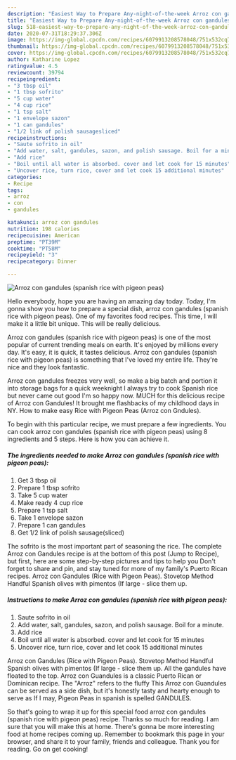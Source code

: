 ```yaml
---
description: "Easiest Way to Prepare Any-night-of-the-week Arroz con gandules (spanish rice with pigeon peas)"
title: "Easiest Way to Prepare Any-night-of-the-week Arroz con gandules (spanish rice with pigeon peas)"
slug: 518-easiest-way-to-prepare-any-night-of-the-week-arroz-con-gandules-spanish-rice-with-pigeon-peas
date: 2020-07-31T18:29:37.306Z
image: https://img-global.cpcdn.com/recipes/6079913208578048/751x532cq70/arroz-con-gandules-spanish-rice-with-pigeon-peas-recipe-main-photo.jpg
thumbnail: https://img-global.cpcdn.com/recipes/6079913208578048/751x532cq70/arroz-con-gandules-spanish-rice-with-pigeon-peas-recipe-main-photo.jpg
cover: https://img-global.cpcdn.com/recipes/6079913208578048/751x532cq70/arroz-con-gandules-spanish-rice-with-pigeon-peas-recipe-main-photo.jpg
author: Katharine Lopez
ratingvalue: 4.5
reviewcount: 39794
recipeingredient:
- "3 tbsp oil"
- "1 tbsp sofrito"
- "5 cup water"
- "4 cup rice"
- "1 tsp salt"
- "1 envelope sazon"
- "1 can gandules"
- "1/2 link of polish sausagesliced"
recipeinstructions:
- "Saute sofrito in oil"
- "Add water, salt, gandules, sazon, and polish sausage. Boil for a minute."
- "Add rice"
- "Boil until all water is absorbed. cover and let cook for 15 minutes"
- "Uncover rice, turn rice, cover and let cook 15 additional minutes"
categories:
- Recipe
tags:
- arroz
- con
- gandules

katakunci: arroz con gandules 
nutrition: 198 calories
recipecuisine: American
preptime: "PT39M"
cooktime: "PT58M"
recipeyield: "3"
recipecategory: Dinner

---
```



![Arroz con gandules (spanish rice with pigeon peas)](https://img-global.cpcdn.com/recipes/6079913208578048/751x532cq70/arroz-con-gandules-spanish-rice-with-pigeon-peas-recipe-main-photo.jpg)

Hello everybody, hope you are having an amazing day today. Today, I'm gonna show you how to prepare a special dish, arroz con gandules (spanish rice with pigeon peas). One of my favorites food recipes. This time, I will make it a little bit unique. This will be really delicious.

Arroz con gandules (spanish rice with pigeon peas) is one of the most popular of current trending meals on earth. It's enjoyed by millions every day. It's easy, it is quick, it tastes delicious. Arroz con gandules (spanish rice with pigeon peas) is something that I've loved my entire life. They're nice and they look fantastic.

Arroz con gandules freezes very well, so make a big batch and portion it into storage bags for a quick weeknight I always try to cook Spanish rice but never came out good I&#39;m so happy now. MUCH for this delicious recipe of Arroz con Gandules! It brought me flashbacks of my childhood days in NY. How to make easy Rice with Pigeon Peas (Arroz con Gndules).


To begin with this particular recipe, we must prepare a few ingredients. You can cook arroz con gandules (spanish rice with pigeon peas) using 8 ingredients and 5 steps. Here is how you can achieve it.

<!--inarticleads1-->

##### The ingredients needed to make Arroz con gandules (spanish rice with pigeon peas):

1. Get 3 tbsp oil
1. Prepare 1 tbsp sofrito
1. Take 5 cup water
1. Make ready 4 cup rice
1. Prepare 1 tsp salt
1. Take 1 envelope sazon
1. Prepare 1 can gandules
1. Get 1/2 link of polish sausage(sliced)


The sofrito is the most important part of seasoning the rice. The complete Arroz con Gandules recipe is at the bottom of this post (Jump to Recipe), but first, here are some step-by-step pictures and tips to help you Don&#39;t forget to share and pin, and stay tuned for more of my family&#39;s Puerto Rican recipes. Arroz con Gandules (Rice with Pigeon Peas). Stovetop Method Handful Spanish olives with pimentos (If large - slice them up. 

<!--inarticleads2-->

##### Instructions to make Arroz con gandules (spanish rice with pigeon peas):

1. Saute sofrito in oil
1. Add water, salt, gandules, sazon, and polish sausage. Boil for a minute.
1. Add rice
1. Boil until all water is absorbed. cover and let cook for 15 minutes
1. Uncover rice, turn rice, cover and let cook 15 additional minutes


Arroz con Gandules (Rice with Pigeon Peas). Stovetop Method Handful Spanish olives with pimentos (If large - slice them up. All the gandules have floated to the top. Arroz con Guandules is a classic Puerto Rican or Dominican recipe. The &#34;Arroz&#34; refers to the fluffy This Arroz con Guandules can be served as a side dish, but it&#39;s honestly tasty and hearty enough to serve as If I may, Pigeon Peas in spanish is spelled GANDULES. 

So that's going to wrap it up for this special food arroz con gandules (spanish rice with pigeon peas) recipe. Thanks so much for reading. I am sure that you will make this at home. There's gonna be more interesting food at home recipes coming up. Remember to bookmark this page in your browser, and share it to your family, friends and colleague. Thank you for reading. Go on get cooking!
